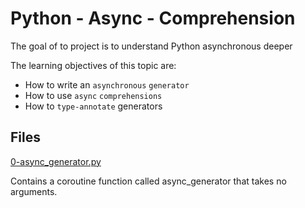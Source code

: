 # Python - Async - Comprehension

The goal of to project is to understand Python asynchronous deeper

The learning objectives of this topic are:

* How to write an `asynchronous` `generator`
* How to use `async` `comprehensions`
* How to `type-annotate` generators

## Files
[0-async_generator.py](./0-async_generator.py)

Contains a coroutine function called async_generator that takes no arguments.

